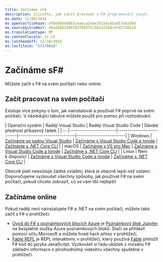 ```yaml
---
title: Začínáme sF#
description: Zjistěte, jak začít pracovat s F# programovací jazyk.
ms.date: 12/08/2018
ms.openlocfilehash: df0e98b4d001ceaeca2ebe3d154c6bad57a8a30d
ms.sourcegitcommit: e6ad58812807937b03f5c581a219dcd7d1726b1d
ms.translationtype: MT
ms.contentlocale: cs-CZ
ms.lasthandoff: 12/10/2018
ms.locfileid: "53170818"
---
```

# <a name="get-started-with-f"></a>Začínáme sF# #

Můžete začít s F# na svém počítači nebo online.

## <a name="get-started-on-your-machine"></a>Začít pracovat na svém počítači

Existuje více pokyny o tom, jak nainstalovat a používat F# poprvé na svém počítači.  V následující tabulce můžete použít pro pomoc při rozhodování:

| Operační systém | Raději Visual Studio | Raději Visual Studio Code | Dáváte přednost příkazový řádek |
| -- |------------------------|--------------------------|-----------------------------|-------------------------|
| Windows | [Začínáme se sadou Visual Studio](get-started-visual-studio.md) | [Začínáme s Visual Studio Code a Ionide](get-started-vscode.md) | [Začínáme s .NET Core CLI](get-started-command-line.md) |
| macOS | [Začínáme s VS pro Mac](get-started-with-visual-studio-for-mac.md) | [Začínáme s Visual Studio Code a Ionide](get-started-vscode.md) | [Začínáme s .NET Core CLI](get-started-command-line.md) |
| Linux | Není k dispozici | [Začínáme s Visual Studio Code a Ionide](get-started-vscode.md) | [Začínáme s .NET Core CLI](get-started-command-line.md) |

Obecně platí neexistuje žádné zvláštní, která je obecně lepší než ostatní. Doporučujeme vyzkoušet všechny způsoby, jak používat F# na svém počítači, pokud chcete zobrazit, co se vám líbí nejlepší!

## <a name="get-started-online"></a>Začínáme online

Pokud raději není nainstalujete F# a .NET na svém počítači, můžete také začít s F# v prohlížeči:

* [Úvod do F# v poznámkových blocích Azure](https://notebooks.azure.com/Microsoft/projects/2018-Intro-FSharp/html/Introduction%20to%20FSharp.ipynb) je [Poznámkový blok Jupyter](https://jupyter.org/) na bezplatné služby Azure poznámkových bloků. Stačí se přihlásit pomocí účtu Microsoft a můžete hned hack přímo v prohlížeči.
* [Fable REPL](https://fable.io/repl/) je REPL interaktivní, v prohlížeči, který používá [Fable](https://fable.io/) přeložit F# kód do jazyka JavaScript. Vyzkoušet si řadu ukázek z rozsahu F# základní informace o plnohodnotný videohru všechny spuštěné v prohlížeči.
